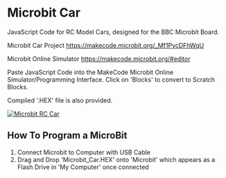 # Microbit Car

JavaScript Code for RC Model Cars, designed for the BBC Microbit Board.

Microbit Car Project
https://makecode.microbit.org/_Mf1PycDFhWqU

Microbit Online Simulator
https://makecode.microbit.org/#editor

Paste JavaScript Code into the MakeCode Microbit Online Simulator/Programming Interface.
Click on 'Blocks' to convert to Scratch Blocks.

Compiled '.HEX' file is also provided.

[![Microbit RC Car](https://img.youtube.com/vi/pD6tM1nXCPA/0.jpg)](https://www.youtube.com/watch?v=pD6tM1nXCPA&)


## How To Program a MicroBit
1. Connect Microbit to Computer with  USB Cable
2. Drag and Drop 'Microbit_Car.HEX' onto 'Microbit' which appears as a Flash Drive in 'My Computer' once connected
